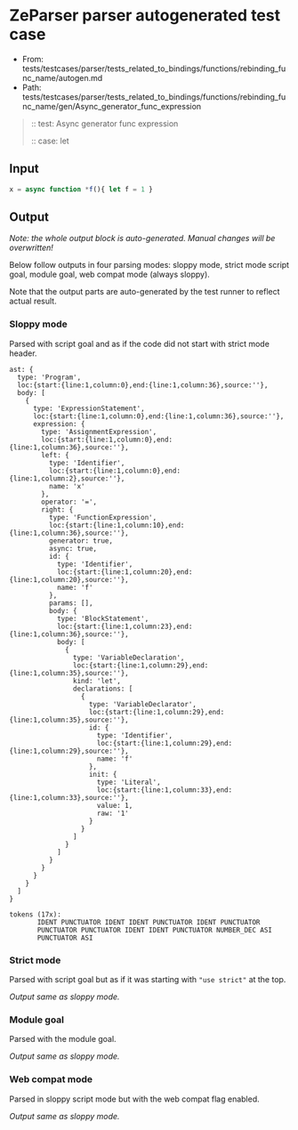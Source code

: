 # ZeParser parser autogenerated test case

- From: tests/testcases/parser/tests_related_to_bindings/functions/rebinding_func_name/autogen.md
- Path: tests/testcases/parser/tests_related_to_bindings/functions/rebinding_func_name/gen/Async_generator_func_expression

> :: test: Async generator func expression
>
> :: case: let

## Input


`````js
x = async function *f(){ let f = 1 }
`````

## Output

_Note: the whole output block is auto-generated. Manual changes will be overwritten!_

Below follow outputs in four parsing modes: sloppy mode, strict mode script goal, module goal, web compat mode (always sloppy).

Note that the output parts are auto-generated by the test runner to reflect actual result.

### Sloppy mode

Parsed with script goal and as if the code did not start with strict mode header.

`````
ast: {
  type: 'Program',
  loc:{start:{line:1,column:0},end:{line:1,column:36},source:''},
  body: [
    {
      type: 'ExpressionStatement',
      loc:{start:{line:1,column:0},end:{line:1,column:36},source:''},
      expression: {
        type: 'AssignmentExpression',
        loc:{start:{line:1,column:0},end:{line:1,column:36},source:''},
        left: {
          type: 'Identifier',
          loc:{start:{line:1,column:0},end:{line:1,column:2},source:''},
          name: 'x'
        },
        operator: '=',
        right: {
          type: 'FunctionExpression',
          loc:{start:{line:1,column:10},end:{line:1,column:36},source:''},
          generator: true,
          async: true,
          id: {
            type: 'Identifier',
            loc:{start:{line:1,column:20},end:{line:1,column:20},source:''},
            name: 'f'
          },
          params: [],
          body: {
            type: 'BlockStatement',
            loc:{start:{line:1,column:23},end:{line:1,column:36},source:''},
            body: [
              {
                type: 'VariableDeclaration',
                loc:{start:{line:1,column:29},end:{line:1,column:35},source:''},
                kind: 'let',
                declarations: [
                  {
                    type: 'VariableDeclarator',
                    loc:{start:{line:1,column:29},end:{line:1,column:35},source:''},
                    id: {
                      type: 'Identifier',
                      loc:{start:{line:1,column:29},end:{line:1,column:29},source:''},
                      name: 'f'
                    },
                    init: {
                      type: 'Literal',
                      loc:{start:{line:1,column:33},end:{line:1,column:33},source:''},
                      value: 1,
                      raw: '1'
                    }
                  }
                ]
              }
            ]
          }
        }
      }
    }
  ]
}

tokens (17x):
       IDENT PUNCTUATOR IDENT IDENT PUNCTUATOR IDENT PUNCTUATOR
       PUNCTUATOR PUNCTUATOR IDENT IDENT PUNCTUATOR NUMBER_DEC ASI
       PUNCTUATOR ASI
`````

### Strict mode

Parsed with script goal but as if it was starting with `"use strict"` at the top.

_Output same as sloppy mode._

### Module goal

Parsed with the module goal.

_Output same as sloppy mode._

### Web compat mode

Parsed in sloppy script mode but with the web compat flag enabled.

_Output same as sloppy mode._
